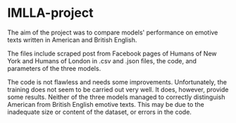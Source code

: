 # IMLLA-project

The aim of the project was to compare models' performance on emotive texts written in American and British English. 

The files include scraped post from Facebook pages of Humans of New York and Humans of London in .csv and .json files, the code, and parameters of the three models.

The code is not flawless and needs some improvements. Unfortunately, the training does not seem to be carried out very well. It does, however, provide some results. Neither of the three models managed to correctly distinguish American from British English emotive texts. This may be due to the inadequate size or content of the dataset, or errors in the code.
